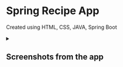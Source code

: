 # Spring Recipe App

Created using HTML, CSS, JAVA, Spring Boot

<details>
  <summary><h2>Screenshots from the app</h2></summary>
  <details>
    <summary>Home</summary>
    <img src="/images/Home-Tab.png" name="Home-Tab" width=75% height=75%>
  </details>
  <details>
    <summary>New recipe</summary>
    <img src="/images/New-Recipe.jpeg" name="New-Recipe" width=75% height=75%>
  </details>
  <details>
    <summary>Recipe view</summary>
    <img src="/images/View-Recipe.jpeg" name="View-Recipe" width=75% height=75%>
  </details>
  <details>
    <summary>New image</summary>
    <img src="/images/New-Image.jpeg" name="New-Image" width=75% height=75%>
  </details>
  <details>
    <summary>Ingredient list</summary>
    <img src="/images/Ingredient-List.jpeg" name="Ingredient-list" width=75% height=75%>
  </details>
  <details>
    <summary>Update ingredient</summary>
    <img src="/images/Update-Ingredient.jpeg" name="Update-Ingredient" width=75% height=75%>
  </details>
  <details>
    <summary>Update recipe</summary>
    <img src="/images/Update-Recipe.jpeg" name="Update-Recipe" width=75% height=75%>
  </details>
  <details>
    <summary>Recipe form error</summary>
    <img src="/images/Recipe-Error.jpeg" name="Recipe-Error" width=75% height=75%>
  </details>
</details>
